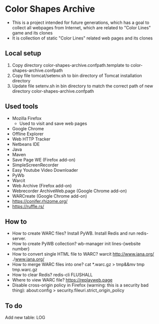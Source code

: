 # Color Shapes Archive

 * This is a project intended for future generations, which has a goal to collect all webpages from Internet, which are related to "Color Lines" game and its clones
 * It is collection of static "Color Lines" related web pages and its clones
 
## Local setup

 1. Copy directory color-shapes-archive.confpath.template to color-shapes-archive.confpath
 2. Copy file tomcat/setenv.sh to bin directory of Tomcat installation directory
 3. Update file setenv.sh in bin directory to match the correct path of new directory color-shapes-archive.confpath


## Used tools
 * Mozilla Firefox
   * Used to visit and save web pages
 * Google Chrome
 * Offline Explorer
 * Web HTTP Tracker
 * Netbeans IDE
 * Java
 * Maven
 * Save Page WE (Firefox add-on)
 * SimpleScreenRecorder
 * Easy Youtube Video Downloader
 * PyWb
 * Warcit
 * Web Archive (Firefox add-on)
 * Webrecorder ArchiveWeb.page (Google Chrome add-on)
 * WARCreate (Google Chrome add-on)
 * https://conifer.rhizome.org/
 * https://ruffle.rs/
 
## How to

 * How to create WARC files? Install PyWB. Install Redis and run redis-server.
 * How to create PyWB collection? wb-manager init lines-{website number}
 * How to convert single HTML file to WARC? warcit http://www.iana.org/ ./www.iana.org/ 
 * How to merge WARC files into one? cat *.warc.gz > tmp&&mv tmp tmp.warc.gz
 * How to clear Redis? redis-cli FLUSHALL
 * Where to view WARC file? https://replayweb.page
 * Disable cross-origin policy in Firefox (warning: this is a security bad thing): about:config > security.fileuri.strict_origin_policy
 
## To do

Add new table: LOG
